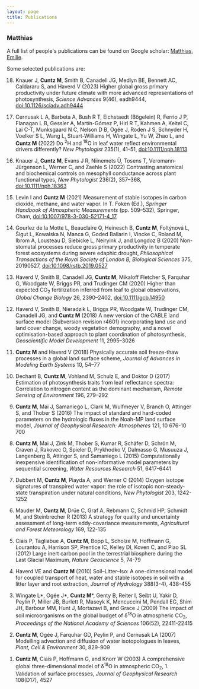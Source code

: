 ```yaml
---
layout: page
title: Publications
---
```


### Matthias

A full list of people's  publications can be found on Google scholar: 
<a href="https://scholar.google.com.ph/citations?user=s93VuhMAAAAJ">Matthias</a>, 
<a href="https://scholar.google.fr/citations?user=HbGvaIIAAAAJ">Emilie</a>.

Some selected publications are:

<ol reversed>

<li><p>Knauer J, <b>Cuntz M</b>, Smith B, Canadell JG, Medlyn BE, Bennett AC, Caldararu S, and Haverd V (2023) Higher global gross primary productivity under future climate with more advanced representations of photosynthesis, <i>Science Advances</i> 9(46), eadh9444, <a href="https://doi.org/10.1126/sciadv.adh9444">doi:10.1126/sciadv.adh9444</a></p></li>

<li><p>Cernusak L A, Barbeta A, Bush R T, Eichstaedt (Bögelein) R, Ferrio J P, Flanagan L B, Gessler A, Martín-Gómez P, Hirl R T, Kahmen A, Keitel C, Lai C-T, Munksgaard N C, Nelson D B, Ogée J, Roden J S, Schnyder H, Voelker S L, Wang L, Stuart-Williams H, Wingate L, Yu W, Zhao L, and <b>Cuntz M</b> (2022) Do <sup>2</sup>H and <sup>18</sup>O in leaf water reflect environmental drivers differently? <i>New Phytologist</i> 235(1), 41–51, <a href="https://doi.org/10.1111/nph.18113">doi:10.1111/nph.18113</a></p></li>

<li><p>Knauer J, <b>Cuntz M</b>, Evans J R, Niinemets Ü, Tosens T, Veromann‐Jürgenson L, Werner C, and Zaehle S (2022) Contrasting anatomical and biochemical controls on mesophyll conductance across plant functional types, <i>New Phytologist</i> 236(2), 357–368, <a href="https://doi.org/10.1111/nph.18363">doi:10.1111/nph.18363</a></p></li>

<li><p>Levin I and <b>Cuntz M</b> (2021) Measurement of stable isotopes in carbon dioxide, methane, and water vapor. In T. Foken (Ed.), <i>Springer Handbook of Atmospheric Measurements</i> (pp. 509–532), Springer, Cham, <a href="https://doi.org/10.1007/978-3-030-52171-4_17">doi:10.1007/978-3-030-52171-4_17</a></p></li>

<li><p>Gourlez de la Motte L, Beauclaire Q, Heinesch B, <b>Cuntz M</b>, Foltýnová L, Šigut L, Kowalska N, Manca G, Goded Ballarin I, Vincke C, Roland M, Ibrom A, Lousteau D, Siebicke L, Neiryink J, and Longdoz B (2020) Non-stomatal processes reduce gross primary productivity in temperate forest ecosystems during severe edaphic drought, <i>Philosophical Transactions of the Royal Society of London B, Biological Sciences</i> 375, 20190527, <a href="https://doi.org/10.1098/rstb.2019.0527">doi:10.1098/rstb.2019.0527</a></p></li>

<li><p>Haverd V, Smith B, Canadell JG, <b>Cuntz M</b>, Mikaloff Fletcher S, Farquhar G, Woodgate W, Briggs PR, and Trudinger CM (2020) Higher than expected CO<sub>2</sub> fertilization inferred from leaf to global observations, <i>Global Change Biology</i> 26, 2390–2402, <a href="https://doi.org/10.1111/gcb.14950">doi:10.1111/gcb.14950</a></p></li>

<li><p>Haverd V, Smith B, Nieradzik L, Briggs PR, Woodgate W, Trudinger CM, Canadell JG, and <b>Cuntz M</b> (2018) A new version of the CABLE land surface model (Subversion revision r4601) incorporating land use and land cover change, woody vegetation demography, and a novel optimisation-based approach to plant coordination of photosynthesis, <i>Geoscientific Model Development</i> 11, 2995–3026</p></li>

<li><p><b>Cuntz M</b> and Haverd V (2018) Physically accurate soil freeze-thaw processes in a global land surface scheme, <i>Journal of Advances in Modeling Earth Systems</i> 10, 54–77</p></li>

<li><p>Dechant B, <b>Cuntz M</b>, Vohland M, Schulz E, and Doktor D (2017) Estimation of photosynthesis traits from leaf reflectance spectra: Correlation to nitrogen content as the dominant mechanism, <i>Remote Sensing of Environment</i> 196, 279–292</p></li>

<li><p><b>Cuntz M</b>, Mai J, Samaniego L, Clark M, Wulfmeyer V, Branch O, Attinger S, and Thober S (2016) The impact of standard and hard-coded parameters on the hydrologic fluxes in the Noah-MP land surface model, <i>Journal of Geophysical Research: Atmospheres</i> 121, 10 676-10 700</p></li>

<li><p><b>Cuntz M</b>, Mai J, Zink M, Thober S, Kumar R, Schäfer D, Schrön M, Craven J, Rakovec O, Spieler D, Prykhodko V, Dalmasso G, Musuuza J, Langenberg B, Attinger S, and Samaniego L (2015) Computationally inexpensive identification of non-informative model parameters by sequential screening, <i>Water Resources Research</i> 51, 6417-6441</p></li>

<li><p>Dubbert M, <b>Cuntz M</b>, Piayda A, and Werner C (2014) Oxygen isotope signatures of transpired water vapor: the role of isotopic non-steady-state transpiration under natural conditions, <i>New Phytologist</i> 203, 1242-1252</p></li>

<li><p>Mauder M, <b>Cuntz M</b>, Drüe C, Graf A, Rebmann C, Schmid HP, Schmidt M, and Steinbrecher R (2013) A strategy for quality and uncertainty assessment of long-term eddy-covariance measurements, <i>Agricultural and Forest Meteorology</i> 169, 122-135</p></li>

<li><p>Ciais P, Tagliabue A, <b>Cuntz M</b>, Bopp L, Scholze M, Hoffmann G, Lourantou A, Harrison SP, Prentice IC, Kelley DI, Koven C, and Piao SL (2012) Large inert carbon pool in the terrestrial biosphere during the Last Glacial Maximum, <i>Nature Geoscience</i> 5, 74-79</p></li>

<li><p>Haverd VE and <b>Cuntz M</b> (2010) Soil–Litter–Iso: A one-dimensional model for coupled transport of heat, water and stable isotopes in soil with a litter layer and root extraction, <i>Journal of Hydrology</i> 388(3-4), 438-455</p></li>

<li><p>Wingate L*, Ogée J*, <b>Cuntz M</b>*, Genty B, Reiter I, Seibt U, Yakir D, Peylin P, Miller JB, Burlett R, Maseyk K, Mencuccini M, Pendall EG, Shim JH, Barbour MM, Hunt J, Mortazavi B, and Grace J (2009) The impact of soil microorganisms on the global budget of δ<sup>18</sup>O in atmospheric CO<sub>2</sub>, <i>Proceedings of the National Academy of Sciences</i> 106(52), 22411-22415</p></li>

<li><p><b>Cuntz M</b>, Ogée J, Farquhar GD, Peylin P, and Cernusak LA (2007) Modelling advection and diffusion of water isotopologues in leaves, <i>Plant, Cell & Environment</i> 30, 829-909</p></li>

<li><p><b>Cuntz M</b>, Ciais P, Hoffmann G, and Knorr W (2003) A comprehensive global three-dimensional model of δ<sup>18</sup>O in atmospheric CO<sub>2</sub>, 1. Validation of surface processes, <i>Journal of Geophysical Research</i> 108(D17), 4527</p></li>

</ol>
